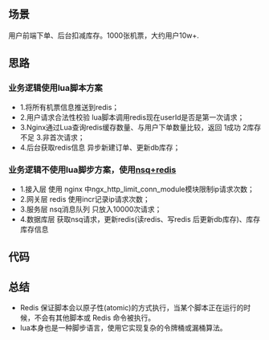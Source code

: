 ## 场景
 用户前端下单、后台扣减库存。1000张机票，大约用户10w+.

## 思路

### 业务逻辑使用lua脚本方案
* 1.将所有机票信息推送到redis；
* 2.用户请求合法性校验 lua脚本调用redis现在userId是否是第一次请求；
* 3.Nginx通过Lua查询redis缓存数量、与用户下单数量比较，返回 1成功 2库存不足 3.非首次请求；
* 4.后台获取redis信息 异步新建订单、更新db库存；

### 业务逻辑不使用lua脚步方案，使用[nsq+redis](https://github.com/kgtom/back-end/blob/master/%E9%AB%98%E5%B9%B6%E5%8F%91.md)
* 1.接入层 使用 nginx 中ngx_http_limit_conn_module模块限制ip请求次数；
* 2.网关层 redis 使用incr记录ip请求次数；
* 3.服务层 nsq消息队列 只放入10000次请求；
* 4.数据库层 获取nsq请求，更新redis(读redis、写redis 后更新db库存)、库存库存信息
## 代码


## 总结
* Redis 保证脚本会以原子性(atomic)的方式执行，当某个脚本正在运行的时候，不会有其他脚本或 Redis 命令被执行。
* lua本身也是一种脚步语言，使用它实现复杂的令牌桶或漏桶算法。

